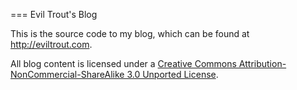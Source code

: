 === Evil Trout's Blog

This is the source code to my blog, which can be found at http://eviltrout.com.

All blog content is licensed under a <a rel="license" href="http://creativecommons.org/licenses/by-nc-sa/3.0/deed.en_US">Creative Commons Attribution-NonCommercial-ShareAlike 3.0 Unported License</a>.

